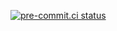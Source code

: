 [![pre-commit.ci status](https://results.pre-commit.ci/badge/github/jakubziebin/car/main.svg)](https://results.pre-commit.ci/latest/github/jakubziebin/car/main)
